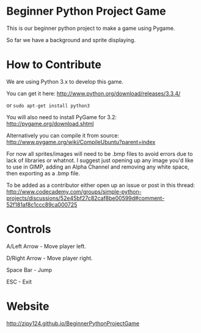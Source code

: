 Beginner Python Project Game
============================

This is our beginner python project to make a game using Pygame.

So far we have a background and sprite displaying.

How to Contribute
=================
We are using Python 3.x to develop this game.

You can get it here: http://www.python.org/download/releases/3.3.4/

or ```sudo apt-get install python3```

You will also need to install PyGame for 3.2: http://pygame.org/download.shtml

Alternatively you can compile it from source: http://www.pygame.org/wiki/CompileUbuntu?parent=index

For now all sprites/images will need to be .bmp files to avoid
errors due to lack of libraries or whatnot. I suggest just opening
up any image you'd like to use in GIMP, adding an Alpha Channel
and removing any white space, then exporting as a .bmp file.

To be added as a contributor either open up an issue or post in this thread: http://www.codecademy.com/groups/simple-python-projects/discussions/52e45bf27c82caf8be00599d#comment-52f181af8c1ccc89ca000725

Controls
==========
A/Left Arrow - Move player left.

D/Right Arrow - Move player right.

Space Bar - Jump

ESC - Exit

Website
===========
http://zipy124.github.io/BeginnerPythonProjectGame

